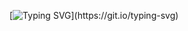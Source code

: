
[![Typing SVG](https://readme-typing-svg.demolab.com?font=Fira+Code&letterSpacing=Pixelify+Sans&duration=5500&pause=2500&color=A36FFFDA&vCenter=true&random=false&width=650&lines=+++HELLO+%E0%B8%85%CA%95%E2%80%A2%CD%A1%CC%AB%E2%80%A2%CA%94%E0%B8%85...+purplenib's+github+++(_%E3%80%80_)%E3%80%82%E3%82%9Cz%EF%BD%9A%EF%BC%BA)](https://git.io/typing-svg)

<!--
**purplenib/purplenib** is a ✨ _special_ ✨ repository because its `README.md` (this file) appears on your GitHub profile.

Here are some ideas to get you started:

- 🔭 I’m currently working on ...
- 🌱 I’m currently learning ...
- 👯 I’m looking to collaborate on ...
- 🤔 I’m looking for help with ...
- 💬 Ask me about ...
- 📫 How to reach me: ...
- 😄 Pronouns: ...
- ⚡ Fun fact: ...
-->
